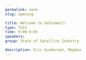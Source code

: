```yaml
---
permalink: none
slug: opening

title: Welcome to SatSummit!
type: Talk
time: 9:00-9:05
speakers:
group: State of Satellite Industry

description: Eric Gundersen, Mapbox
---
```


